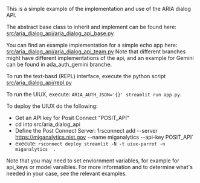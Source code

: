 This is a simple example of the implementation and use of the ARIA dialog API.

The abstract base class to inherit and implement can be found here:
[src/aria_dialog_api/aria_dialog_api_base.py](src/aria_dialog_api/aria_dialog_api_base.py)

You can find an example implementation for a simple echo app here:
[src/aria_dialog_api/aria_dialog_api_team.py](src/aria_dialog_api/aria_dialog_api_team.py)
Note that different branches might have different implementations of the api, and an example 
for Gemini can be found in ada_auth_gemini branche.

To run the text-basd (REPL) interface, execute the python script [src/aria_dialog_api/repl.py](src/aria_dialog_api/repl.py)

To run the UIUX, execute: `ARIA_AUTH_JSON='{}' streamlit run app.py`.

To deploy the UIUX do the following:
- Get an API key for Posit Connect "POSIT_API"
- cd into src/aria_dialog_api
- Define the Post Connect Server: 1rsconnect add --server https://miganalytics.nist.gov  --name miganalytics --api-key POSIT_API`
- execute: `rsconnect deploy streamlit -N -t uiux-parrot -n miganalytics  .`

Note that you may need to set enviornment variables, for example for api_keys or model varaibles.  For more information and to determine what's needed in your case, see the relevant examples.
